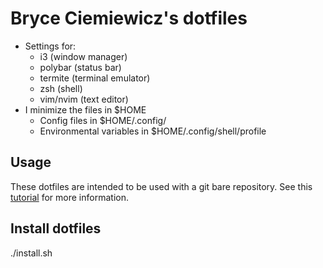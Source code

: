 # Bryce Ciemiewicz's dotfiles 

- Settings for:
	- i3 (window manager)
	- polybar (status bar)
	- termite (terminal emulator)
	- zsh (shell)
	- vim/nvim (text editor)
- I minimize the files in $HOME
	- Config files in $HOME/.config/
	- Environmental variables in $HOME/.config/shell/profile

## Usage
These dotfiles are intended to be used with a git bare repository. See this [tutorial](https://www.atlassian.com/git/tutorials/dotfiles) for more information.

## Install dotfiles

./install.sh
